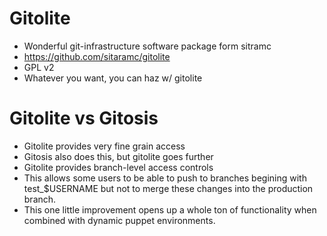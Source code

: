 # Gitolite

* Wonderful git-infrastructure software package form sitramc
* https://github.com/sitaramc/gitolite
* GPL v2
* Whatever you want, you can haz w/ gitolite

# Gitolite vs Gitosis

* Gitolite provides very fine grain access
* Gitosis also does this, but gitolite goes further
* Gitolite provides branch-level access controls
* This allows some users to be able to push 
  to branches begining with test_$USERNAME
  but not to merge these changes into the production
  branch.
* This one little improvement opens up a whole ton of functionality
  when combined with dynamic puppet environments.

